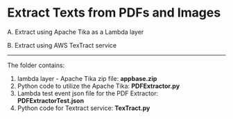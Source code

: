 # Extract Texts from PDFs and Images


A. Extract using Apache Tika as a Lambda layer

B. Extract using AWS TexTract service

---

The folder contains:

1. lambda layer - Apache Tika zip file: **appbase.zip**
2. Python code to utilize the Apache Tika: **PDFExtractor.py**
3. Lambda test event json file for the PDF Extractor: **PDFExtractorTest.json**
4. Python code for Textract service: **TexTract.py**
